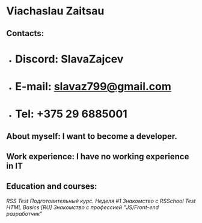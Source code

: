 # Viachaslau Zaitsau
## Contacts:
* # Discord: SlavaZajcev
* # E-mail: slavaz799@gmail.com
* # Tel: +375 29 6885001
## About myself: I want to become a developer.
## Work experience: I have no working experience in IT
## Education and courses: 
*RSS Test* 
*Подготовительный курс. Неделя #1*
*Знакомство с RSSchool*
*Test HTML Basics [RU]*
*Знакомство с профессией "JS/Front-end разработчик"*